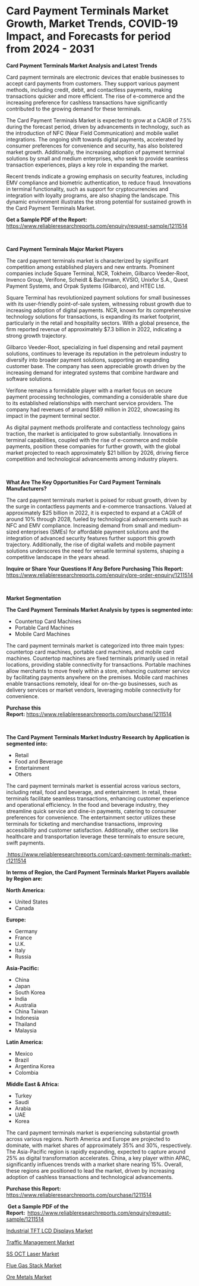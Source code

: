 <p><h1>Card Payment Terminals Market Growth, Market Trends, COVID-19 Impact, and Forecasts for period from 2024 - 2031</h1></p><p><strong>Card Payment Terminals Market Analysis and Latest Trends</strong></p>
<p><p>Card payment terminals are electronic devices that enable businesses to accept card payments from customers. They support various payment methods, including credit, debit, and contactless payments, making transactions quicker and more efficient. The rise of e-commerce and the increasing preference for cashless transactions have significantly contributed to the growing demand for these terminals.</p><p>The Card Payment Terminals Market is expected to grow at a CAGR of 7.5% during the forecast period, driven by advancements in technology, such as the introduction of NFC (Near Field Communication) and mobile wallet integrations. The ongoing shift towards digital payments, accelerated by consumer preferences for convenience and security, has also bolstered market growth. Additionally, the increasing adoption of payment terminal solutions by small and medium enterprises, who seek to provide seamless transaction experiences, plays a key role in expanding the market.</p><p>Recent trends indicate a growing emphasis on security features, including EMV compliance and biometric authentication, to reduce fraud. Innovations in terminal functionality, such as support for cryptocurrencies and integration with loyalty programs, are also shaping the landscape. This dynamic environment illustrates the strong potential for sustained growth in the Card Payment Terminals Market.</p></p>
<p><strong>Get a Sample PDF of the Report:&nbsp;</strong> <a href="https://www.reliableresearchreports.com/enquiry/request-sample/1211514?utm_campaign=34&utm_medium=2&utm_source=Github&utm_content=ia&utm_term=05102024&utm_id=card-payment-terminals">https://www.reliableresearchreports.com/enquiry/request-sample/1211514</a></p>
<p>&nbsp;</p>
<p><strong>Card Payment Terminals Major Market Players</strong></p>
<p><p>The card payment terminals market is characterized by significant competition among established players and new entrants. Prominent companies include Square Terminal, NCR, Tokheim, Gilbarco Veeder-Root, Invenco Group, Verifone, Scheidt & Bachmann, KVSIO, Unixfor S.A., Quest Payment Systems, and Orpak Systems (Gilbarco), and HTEC Ltd. </p><p>Square Terminal has revolutionized payment solutions for small businesses with its user-friendly point-of-sale system, witnessing robust growth due to increasing adoption of digital payments. NCR, known for its comprehensive technology solutions for transactions, is expanding its market footprint, particularly in the retail and hospitality sectors. With a global presence, the firm reported revenue of approximately $7.3 billion in 2022, indicating a strong growth trajectory.</p><p>Gilbarco Veeder-Root, specializing in fuel dispensing and retail payment solutions, continues to leverage its reputation in the petroleum industry to diversify into broader payment solutions, supporting an expanding customer base. The company has seen appreciable growth driven by the increasing demand for integrated systems that combine hardware and software solutions.</p><p>Verifone remains a formidable player with a market focus on secure payment processing technologies, commanding a considerable share due to its established relationships with merchant service providers. The company had revenues of around $589 million in 2022, showcasing its impact in the payment terminal sector.</p><p>As digital payment methods proliferate and contactless technology gains traction, the market is anticipated to grow substantially. Innovations in terminal capabilities, coupled with the rise of e-commerce and mobile payments, position these companies for further growth, with the global market projected to reach approximately $21 billion by 2026, driving fierce competition and technological advancements among industry players.</p></p>
<p>&nbsp;</p>
<p><strong>What Are The Key Opportunities For Card Payment Terminals Manufacturers?</strong></p>
<p><p>The card payment terminals market is poised for robust growth, driven by the surge in contactless payments and e-commerce transactions. Valued at approximately $25 billion in 2022, it is expected to expand at a CAGR of around 10% through 2028, fueled by technological advancements such as NFC and EMV compliance. Increasing demand from small and medium-sized enterprises (SMEs) for affordable payment solutions and the integration of advanced security features further support this growth trajectory. Additionally, the rise of digital wallets and mobile payment solutions underscores the need for versatile terminal systems, shaping a competitive landscape in the years ahead.</p></p>
<p><strong>Inquire or Share Your Questions If Any Before Purchasing This Report:</strong> <a href="https://www.reliableresearchreports.com/enquiry/pre-order-enquiry/1211514?utm_campaign=34&utm_medium=2&utm_source=Github&utm_content=ia&utm_term=05102024&utm_id=card-payment-terminals">https://www.reliableresearchreports.com/enquiry/pre-order-enquiry/1211514</a></p>
<p>&nbsp;</p>
<p><strong>Market Segmentation</strong></p>
<p><strong>The Card Payment Terminals Market Analysis by types is segmented into:</strong></p>
<p><ul><li>Countertop Card Machines</li><li>Portable Card Machines</li><li>Mobile Card Machines</li></ul></p>
<p><p>The card payment terminals market is categorized into three main types: countertop card machines, portable card machines, and mobile card machines. Countertop machines are fixed terminals primarily used in retail locations, providing stable connectivity for transactions. Portable machines allow merchants to move freely within a store, enhancing customer service by facilitating payments anywhere on the premises. Mobile card machines enable transactions remotely, ideal for on-the-go businesses, such as delivery services or market vendors, leveraging mobile connectivity for convenience.</p></p>
<p><strong>Purchase this Report:&nbsp;</strong><a href="https://www.reliableresearchreports.com/purchase/1211514?utm_campaign=34&utm_medium=2&utm_source=Github&utm_content=ia&utm_term=05102024&utm_id=card-payment-terminals">https://www.reliableresearchreports.com/purchase/1211514</a></p>
<p>&nbsp;</p>
<p><strong>The Card Payment Terminals Market Industry Research by Application is segmented into:</strong></p>
<p><ul><li>Retail</li><li>Food and Beverage</li><li>Entertainment</li><li>Others</li></ul></p>
<p><p>The card payment terminals market is essential across various sectors, including retail, food and beverage, and entertainment. In retail, these terminals facilitate seamless transactions, enhancing customer experience and operational efficiency. In the food and beverage industry, they streamline quick service and dine-in payments, catering to consumer preferences for convenience. The entertainment sector utilizes these terminals for ticketing and merchandise transactions, improving accessibility and customer satisfaction. Additionally, other sectors like healthcare and transportation leverage these terminals to ensure secure, swift payments.</p></p>
<p><a href="https://www.reliableresearchreports.com/card-payment-terminals-market-r1211514?utm_campaign=34&utm_medium=2&utm_source=Github&utm_content=ia&utm_term=05102024&utm_id=card-payment-terminals">&nbsp;https://www.reliableresearchreports.com/card-payment-terminals-market-r1211514</a></p>
<p><strong>In terms of Region, the Card Payment Terminals Market Players available by Region are:</strong></p>
<p>
    <p> <strong> North America: </strong>
        <ul>
            <li>United States</li>
            <li>Canada</li>
        </ul>
        </p> 
    <p> <strong> Europe: </strong>
        <ul>
            <li>Germany</li>
            <li>France</li>
            <li>U.K.</li>
            <li>Italy</li>
            <li>Russia</li>
        </ul>
        </p> 
    <p> <strong> Asia-Pacific: </strong>
        <ul>
            <li>China</li>
            <li>Japan</li>
            <li>South Korea</li>
            <li>India</li>
            <li>Australia</li>
            <li>China Taiwan</li>
            <li>Indonesia</li>
            <li>Thailand</li>
            <li>Malaysia</li>
        </ul>
        </p> 
    <p> <strong> Latin America: </strong>
        <ul>
            <li>Mexico</li>
            <li>Brazil</li>
            <li>Argentina Korea</li>
            <li>Colombia</li>
        </ul>
        </p> 
    <p> <strong> Middle East & Africa: </strong>
        <ul>
            <li>Turkey</li>
            <li>Saudi</li>
            <li>Arabia</li>
            <li>UAE</li>
            <li>Korea</li>
        </ul>
    </p>
    </p>
<p><p>The card payment terminals market is experiencing substantial growth across various regions. North America and Europe are projected to dominate, with market shares of approximately 35% and 30%, respectively. The Asia-Pacific region is rapidly expanding, expected to capture around 25% as digital transformation accelerates. China, a key player within APAC, significantly influences trends with a market share nearing 15%. Overall, these regions are positioned to lead the market, driven by increasing adoption of cashless transactions and technological advancements.</p></p>
<p><strong>Purchase this Report: </strong><a href="https://www.reliableresearchreports.com/purchase/1211514?utm_campaign=34&utm_medium=2&utm_source=Github&utm_content=ia&utm_term=05102024&utm_id=card-payment-terminals">https://www.reliableresearchreports.com/purchase/1211514</a></p>
<p>&nbsp;<strong>Get a Sample PDF of the Report:&nbsp;&nbsp;</strong><a href="https://www.reliableresearchreports.com/enquiry/request-sample/1211514?utm_campaign=34&utm_medium=2&utm_source=Github&utm_content=ia&utm_term=05102024&utm_id=card-payment-terminals">https://www.reliableresearchreports.com/enquiry/request-sample/1211514</a></p>
<p><strong></strong></p>
<p><p><a href="https://issuu.com/reportprime-2/docs/industrial-tft-lcd-displays-market-_4e1f7b56a39622?utm_campaign=34&utm_medium=2&utm_source=Github&utm_content=ia&utm_term=05102024&utm_id=card-payment-terminals">Industrial TFT LCD Displays Market</a></p><p><a href="https://www.linkedin.com/pulse/future-trends-global-traffic-management-market-insights-xfkye?utm_campaign=34&utm_medium=2&utm_source=Github&utm_content=ia&utm_term=05102024&utm_id=card-payment-terminals">Traffic Management Market</a></p><p><a href="https://issuu.com/reportprime-2/docs/ss-oct-laser-market-size-2030.pptx_17e62521694727?utm_campaign=34&utm_medium=2&utm_source=Github&utm_content=ia&utm_term=05102024&utm_id=card-payment-terminals">SS OCT Laser Market</a></p><p><a href="https://github.com/yoshih12/Market-Research-Report-List-4/blob/main/flue-gas-stack-market.md?utm_campaign=34&utm_medium=2&utm_source=Github&utm_content=ia&utm_term=05102024&utm_id=card-payment-terminals">Flue Gas Stack Market</a></p><p><a href="https://medium.com/@jordanilliamson678678/ore-metals-market-a-global-and-regional-analysis-focus-on-region-country-level-analysis-and-3f99d79294cc?utm_campaign=34&utm_medium=2&utm_source=Github&utm_content=ia&utm_term=05102024&utm_id=card-payment-terminals">Ore Metals Market</a></p></p>